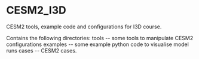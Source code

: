 # CESM2_I3D
CESM2 tools, example code and configurations for I3D course.

Contains the following directories:
tools -- some tools to manipulate CESM2 configurations
examples -- some example python code to visualise model runs
cases -- CESM2 cases.
